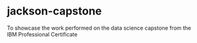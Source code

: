 # jackson-capstone
To showcase the work performed on the data science capstone from the IBM Professional Certificate
